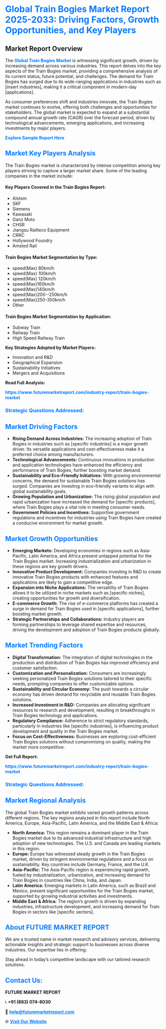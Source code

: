 <h1 style="color: #007BFF;">Global Train Bogies Market Report 2025-2033: Driving Factors, Growth Opportunities, and Key Players</h1>

<section id="overview">
<h2>Market Report Overview</h2>
<p>The <a href="https://www.futuremarketreport.com/industry-report/train-bogies-market" style="color: #007BFF; text-decoration: none;"><strong>Global Train Bogies Market</strong></a> is witnessing significant growth, driven by increasing demand across various industries. This report delves into the key aspects of the Train Bogies market, providing a comprehensive analysis of its current status, future potential, and challenges. The demand for Train Bogies has surged due to its wide-ranging applications in industries such as [insert industries], making it a critical component in modern-day [applications].</p>
<p>As consumer preferences shift and industries innovate, the Train Bogies market continues to evolve, offering both challenges and opportunities for stakeholders. The global market is expected to expand at a substantial compound annual growth rate (CAGR) over the forecast period, driven by technological advancements, emerging applications, and increasing investments by major players.</p>
</section>

<section id="overview">
<p><a href="https://www.futuremarketreport.com/request-sample/reportId=83659" style="color: #007BFF; text-decoration: none;"><strong>Explore Sample Report Here</strong></a></p>
</section>

<section id="key-players">
<h2 style="color: #007BFF;">Market Key Players Analysis</h2>
<p>The Train Bogies market is characterized by intense competition among key players striving to capture a larger market share. Some of the leading companies in the market include:</p>
<h4>Key Players Covered in the Train Bogies Report:</h4>
<ul><li>Alstom</li><li>SKF</li><li>Siemens</li><li>Kawasaki</li><li>Ganz Moto</li><li>CHSR</li><li>Jiangsu Railteco Equipment</li><li>CRRC</li><li>Hollywood Foundry</li><li>Amsted Rail</li></ul>
<h4>Train Bogies Market Segmentation by Type:</h4>
<ul><li>speed(Max) 80km/h</li><li>speed(Max) 100km/h</li><li>speed(Max) 120km/h</li><li>speed(Max)160km/h</li><li>speed(Max)140km/h</li><li>speed(Max)200--250km/h</li><li>speed(Max)250-350km/h</li><li>Other</li></ul>

<h4>Train Bogies Market Segmentation by Application:</h4>
<ul><li>Subway Train</li><li>Railway Train</li><li>High Speed Railway Train</li></ul>
<p><strong>Key Strategies Adopted by Market Players:</strong></p>
<ul>
<li>Innovation and R&D</li>
<li>Geographical Expansion</li>
<li>Sustainability Initiatives</li>
<li>Mergers and Acquisitions</li>
</ul>
</section>

<section>
<p><strong>Read Full Analysis: </strong></p><a href="https://www.futuremarketreport.com/industry-report/train-bogies-market" style="color: #007BFF; text-decoration: none;"><strong>https://www.futuremarketreport.com/industry-report/train-bogies-market</strong></a>
<h3 style="color: #007BFF;">Strategic Questions Addressed:</h3>
</section>

<section id="driving-factors">
<h2 style="color: #007BFF;">Market Driving Factors</h2>
<ul>
<li><strong>Rising Demand Across Industries:</strong> The increasing adoption of Train Bogies in industries such as [specific industries] is a major growth driver. Its versatile applications and cost-effectiveness make it a preferred choice among manufacturers.</li>
<li><strong>Technological Advancements:</strong> Continuous innovations in production and application technologies have enhanced the efficiency and performance of Train Bogies, further boosting market demand.</li>
<li><strong>Sustainability and Eco-Friendly Initiatives:</strong> With growing environmental concerns, the demand for sustainable Train Bogies solutions has surged. Companies are investing in eco-friendly variants to align with global sustainability goals.</li>
<li><strong>Growing Population and Urbanization:</strong> The rising global population and rapid urbanization have increased the demand for [specific products], where Train Bogies plays a vital role in meeting consumer needs.</li>
<li><strong>Government Policies and Incentives:</strong> Supportive government regulations and incentives for industries using Train Bogies have created a conducive environment for market growth.</li>
</ul>
</section>

<section id="growth-opportunities">
<h2 style="color: #007BFF;">Market Growth Opportunities</h2>
<ul>
<li><strong>Emerging Markets:</strong> Developing economies in regions such as Asia-Pacific, Latin America, and Africa present untapped potential for the Train Bogies market. Increasing industrialization and urbanization in these regions are key growth drivers.</li>
<li><strong>Innovative Product Development:</strong> Companies investing in R&D to create innovative Train Bogies products with enhanced features and applications are likely to gain a competitive edge.</li>
<li><strong>Expansion into Niche Applications:</strong> The versatility of Train Bogies allows it to be utilized in niche markets such as [specific niches], creating opportunities for growth and diversification.</li>
<li><strong>E-commerce Growth:</strong> The rise of e-commerce platforms has created a surge in demand for Train Bogies used in [specific applications], further boosting market growth.</li>
<li><strong>Strategic Partnerships and Collaborations:</strong> Industry players are forming partnerships to leverage shared expertise and resources, driving the development and adoption of Train Bogies products globally.</li>
</ul>
</section>

<section id="trending-factors">
<h2 style="color: #007BFF;">Market Trending Factors</h2>
<ul>
<li><strong>Digital Transformation:</strong> The integration of digital technologies in the production and distribution of Train Bogies has improved efficiency and customer satisfaction.</li>
<li><strong>Customization and Personalization:</strong> Consumers are increasingly seeking personalized Train Bogies solutions tailored to their specific needs, prompting companies to offer customizable options.</li>
<li><strong>Sustainability and Circular Economy:</strong> The push towards a circular economy has driven demand for recyclable and reusable Train Bogies solutions.</li>
<li><strong>Increased Investment in R&D:</strong> Companies are allocating significant resources to research and development, resulting in breakthroughs in Train Bogies technology and applications.</li>
<li><strong>Regulatory Compliance:</strong> Adherence to strict regulatory standards, particularly in industries like [specific industries], is influencing product development and quality in the Train Bogies market.</li>
<li><strong>Focus on Cost-Effectiveness:</strong> Businesses are exploring cost-efficient Train Bogies solutions without compromising on quality, making the market more competitive.</li>
</ul>
</section>

<section>
<p><strong>Get Full Report: </strong></p><a href="https://www.futuremarketreport.com/industry-report/train-bogies-market" style="color: #007BFF; text-decoration: none;"><strong>https://www.futuremarketreport.com/industry-report/train-bogies-market</strong></a>
<h3 style="color: #007BFF;">Strategic Questions Addressed:</h3>
</section>


<section id="regional-analysis">
<h2 style="color: #007BFF;">Market Regional Analysis</h2>
<p>The global Train Bogies market exhibits varied growth patterns across different regions. The key regions analyzed in this report include North America, Europe, Asia-Pacific, Latin America, and the Middle East & Africa:</p>
<ul>
<li><strong>North America:</strong> This region remains a dominant player in the Train Bogies market due to its advanced industrial infrastructure and high adoption of new technologies. The U.S. and Canada are leading markets in this region.</li>
<li><strong>Europe:</strong> Europe has witnessed steady growth in the Train Bogies market, driven by stringent environmental regulations and a focus on sustainability. Key countries include Germany, France, and the U.K.</li>
<li><strong>Asia-Pacific:</strong> The Asia-Pacific region is experiencing rapid growth, fueled by industrialization, urbanization, and increasing demand for Train Bogies in countries like China, India, and Japan.</li>
<li><strong>Latin America:</strong> Emerging markets in Latin America, such as Brazil and Mexico, present significant opportunities for the Train Bogies market, supported by growing industrial activities and investments.</li>
<li><strong>Middle East & Africa:</strong> The region’s growth is driven by expanding industries, infrastructure development, and increasing demand for Train Bogies in sectors like [specific sectors].</li>
</ul>
</section>

<footer>
<h2 style="color: #007BFF;">About FUTURE MARKET REPORT</h2>
<p>We are a trusted name in market research and advisory services, delivering actionable insights and strategic support to businesses across diverse industries. Our expertise lies in offering:</p>

<p>Stay ahead in today’s competitive landscape with our tailored research solutions.</p>

<h2 style="color: #007BFF;">Contact Us:</h2>
<p><strong>FUTURE MARKET REPORT</strong></p>
<p>📞 <strong>+91 (883) 074-8030</strong></p>
<p>📧 <strong><a href="mailto:help@futuremarketreport.com" style="color: #007BFF;">help@futuremarketreport.com</a></strong></p>
<p>🌐 <strong><a href="https://www.futuremarketreport.com/" style="color: #007BFF;">Visit Our Website</a></strong></p>
</footer>